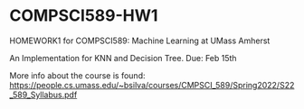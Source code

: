 # COMPSCI589-HW1
HOMEWORK1 for COMPSCI589: Machine Learning at UMass Amherst

An Implementation for KNN and Decision Tree.
Due: Feb 15th

More info about the course is found: https://people.cs.umass.edu/~bsilva/courses/CMPSCI_589/Spring2022/S22_589_Syllabus.pdf
